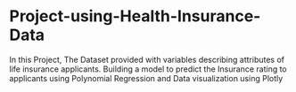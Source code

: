 # Project-using-Health-Insurance-Data
In this Project, The Dataset provided with variables describing attributes of life insurance applicants. Building a model to predict the Insurance rating to applicants using Polynomial Regression and Data visualization using Plotly
